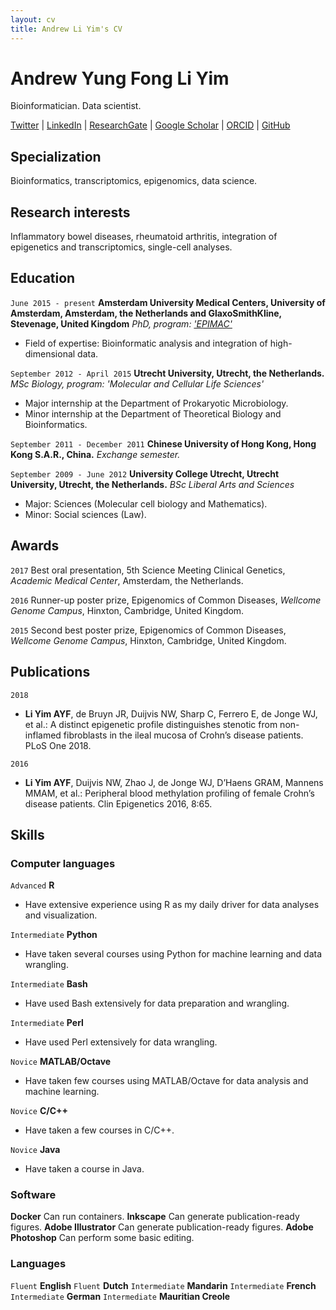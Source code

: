 ```yaml
---
layout: cv
title: Andrew Li Yim's CV
---
```

# Andrew Yung Fong Li Yim
Bioinformatician. Data scientist.

<div id="webaddress">
<a href="https://twitter.com/ndly91">Twitter</a>
  | <a href="https://www.linkedin.com/in/andrew-li-yim-840a10a0/">LinkedIn</a>
  | <a href="https://www.researchgate.net/profile/Andrew_Li_Yim">ResearchGate</a>
  | <a href="https://scholar.google.nl/citations?view_op=list_works&hl=en&user=4I7rgpUAAAAJ">Google Scholar</a>
  | <a href="https://orcid.org/0000-0002-0754-0953">ORCID</a>
  | <a href="https://github.com/ND91">GitHub</a>
</div>

## Specialization

Bioinformatics, transcriptomics, epigenomics, data science.


## Research interests

Inflammatory bowel diseases, rheumatoid arthritis, integration of epigenetics and transcriptomics, single-cell analyses.


## Education

`June 2015 - present`
__Amsterdam University Medical Centers, University of Amsterdam, Amsterdam, the Netherlands and GlaxoSmithKline, Stevenage, United Kingdom__
*PhD, program: ['EPIMAC'](https://cordis.europa.eu/project/rcn/193846/factsheet/en)*
* Field of expertise: Bioinformatic analysis and integration of high-dimensional data.

`September 2012 - April 2015`
__Utrecht University, Utrecht, the Netherlands.__
*MSc Biology, program: 'Molecular and Cellular Life Sciences'*
* Major internship at the Department of Prokaryotic Microbiology.
* Minor internship at the Department of Theoretical Biology and Bioinformatics.

`September 2011 - December 2011`
__Chinese University of Hong Kong, Hong Kong S.A.R., China.__
*Exchange semester.*

`September 2009 - June 2012`
__University College Utrecht, Utrecht University, Utrecht, the Netherlands.__
*BSc Liberal Arts and Sciences*
* Major: Sciences (Molecular cell biology and Mathematics).
* Minor: Social sciences (Law).


## Awards

`2017`
Best oral presentation, 5th Science Meeting Clinical Genetics, *Academic Medical Center*, Amsterdam, the Netherlands.

`2016`
Runner-up poster prize, Epigenomics of Common Diseases, *Wellcome Genome Campus*, Hinxton, Cambridge, United Kingdom.

`2015`
Second best poster prize, Epigenomics of Common Diseases, *Wellcome Genome Campus*, Hinxton, Cambridge, United Kingdom.


## Publications

`2018`
* __Li Yim AYF__, de Bruyn JR, Duijvis NW, Sharp C, Ferrero E, de Jonge WJ, et al.: A distinct epigenetic profile distinguishes stenotic from non-inflamed fibroblasts in the ileal mucosa of Crohn’s disease patients. PLoS One 2018.

`2016`
* __Li Yim AYF__, Duijvis NW, Zhao J, de Jonge WJ, D’Haens GRAM, Mannens MMAM, et al.: Peripheral blood methylation profiling of female Crohn’s disease patients. Clin Epigenetics 2016, 8:65.

## Skills

### Computer languages

`Advanced`
__R__ 
* Have extensive experience using R as my daily driver for data analyses and visualization. 

`Intermediate`
__Python__ 
* Have taken several courses using Python for machine learning and data wrangling. 

`Intermediate`
__Bash__
* Have used Bash extensively for data preparation and wrangling.

`Intermediate`
__Perl__
* Have used Perl extensively for data wrangling. 

`Novice`
__MATLAB/Octave__
* Have taken few courses using MATLAB/Octave for data analysis and machine learning.

`Novice`
__C/C++__
* Have taken a few courses in C/C++.

`Novice`
__Java__
* Have taken a course in Java.


### Software

__Docker__
Can run containers.
__Inkscape__
Can generate publication-ready figures. 
__Adobe Illustrator__
Can generate publication-ready figures. 
__Adobe Photoshop__ 
Can perform some basic editing. 


### Languages

`Fluent`
__English__
`Fluent`
__Dutch__ 
`Intermediate`
__Mandarin__
`Intermediate`
__French__
`Intermediate`
__German__
`Intermediate`
__Mauritian Creole__

<!-- ### Footer

Last updated: January 2019 -->
